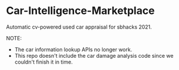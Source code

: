 # Car-Intelligence-Marketplace
Automatic cv-powered used car appraisal for sbhacks 2021.

NOTE:
- The car information lookup APIs no longer work.
- This repo doesn't include the car damage analysis code since we couldn't finish it in time.
